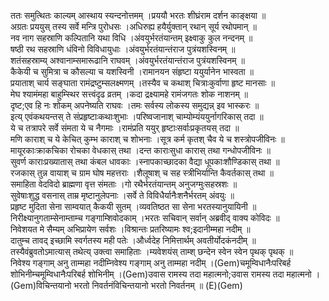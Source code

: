 

  
ततः समुत्थितः काल्यम् आस्थाय स्यन्दनोत्तमम् ।प्रययौ भरतः शीघ्रंराम दर्शन काङ्क्षया  ॥   
अग्रतः प्रययुस् तस्य सर्वे मन्त्रि पुरोधसः ।अधिरुह्य हयैर्युक्तान् रथान् सूर्य रथोपमान्  ॥   
नव नाग सहस्राणि कल्पितानि यथा विधि ।अंवयुर्भरतंयान्तम् इक्ष्वाकु कुल नन्दनम्  ॥   
षष्ठी रथ सहस्राणि धंविनो विविधायुधाः ।अंवयुर्भरतंयान्तंराज पुत्रंयशस्विनम्  ॥   
शतंसहस्राम्य् अश्वानाम्समारूढानि राघवम् ।अंवयुर्भरतंयान्तंराज पुत्रंयशस्विनम्  ॥   
कैकेयी च सुमित्रा च कौसल्या च यशस्विनी ।रामानयन संहृष्टा ययुर्यानेन भास्वता  ॥   
प्रयाताश् चार्य सङ्घाता रामंद्रष्टुम्सलक्ष्मणम् ।तस्यैव च कथाश् चित्राःकुर्वाणा हृष्ट मानसाः  ॥   
मेघ श्यामंमहा बाहुम्स्थिर सत्त्वंदृढ व्रतम् ।कदा द्रक्ष्यामहे रामंजगतः शोक नाशनम्  ॥   
दृष्ट;एव हि नः शोकम् अपनेष्यति राघवः ।तमः सर्वस्य लोकस्य समुद्यन्न् इव भास्करः  ॥   
इत्य् एवंकथयन्तस् ते संप्रहृष्टाःकथाःशुभाः ।परिष्वजानाश् चाम्योम्यंययुर्नागरिकास् तदा  ॥   
ये च तत्रापरे सर्वे संमता ये च नैगमाः ।रामंप्रति ययुर् हृष्टाःसर्वाःप्रकृतयस् तदा  ॥   
मणि काराश् च ये केचित् कुम्भ काराश् च शोभनाः ।सूत्र कर्म कृतश् चैव ये च शस्त्रोपजीविनः  ॥   
मायूरकाःक्राकचिका रोचका वेधकास् तथा ।दन्त काराःसुधा कारास् तथा गन्धोपजीविनः  ॥   
सुवर्ण काराःप्रख्यातास् तथा कंबल धावकाः ।स्नापकाच्छादका वैद्या धूपकाःशौण्डिकास् तथा  ॥   
रजकास् तुन्न वायाश् च ग्राम घोष महत्तराः ।शैलूषाश् च सह स्त्रीभिर्यान्ति कैवर्तकास् तथा  ॥   
समाहिता वेदविदो ब्राह्मणा वृत्त संमताः ।गो रथैर्भरतंयान्तम् अनुजग्मुःसहस्रशः  ॥   
सुवेषाःशुद्ध वसनास् ताम्र मृष्टानुलेपनाः ।सर्वे ते विविधैर्यानैःशनैर्भरतम् अंवयुः  ॥   
प्रहृष्ट मुदिता सेना साम्वयात् कैकयी सुतम् ।व्यवतिष्ठत सा सेना भरतस्यानुयायिनी  ॥   
निरीक्ष्यानुगताम्सेनाम्ताम्च गङ्गाम्शिवोदकाम् ।भरतः सचिवान् सर्वान् अब्रवीद् वाक्य कोविदः  ॥   
निवेशयत मे सैम्यम् अभिप्रायेण सर्वशः ।विश्रान्तः प्रतरिष्यामः श्व;इदानीम्महा नदीम्  ॥   
दातुम्च तावद् इच्छामि स्वर्गतस्य मही पतेः ।और्ध्वदेह निमित्तार्थम् अवतीर्योदकंनदीम्  ॥   
तस्यैवंब्रुवतोऽमात्यास् तथेत्य् उक्त्वा समाहिताः ।म्यवेशयंस् ताम्श् छन्देन स्वेन स्वेन पृथक् पृथक्  ॥   
निवेश्य गङ्गाम् अनु ताम्महा नदीम्निवेश्य गङ्गाम् अनु ताम्महा नदीम् ।(Gem)चमूम्विधानैःपरिबर्ह शोभिनीम्चमूम्विधानैःपरिबर्ह शोभिनीम् ।(Gem)उवास रामस्य तदा महात्मनो;उवास रामस्य तदा महात्मनो ।(Gem)विचिन्तयानो भरतो निवर्तनंविचिन्तयानो भरतो निवर्तनम्  ॥ (E)(Gem)  
